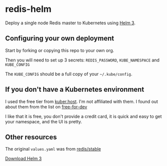 # redis-helm

Deploy a single node Redis master to Kubernetes using [Helm 3](https://helm.sh/).

## Configuring your own deployment

Start by forking or copying this repo to your own org.

Then you will need to set up 3 secrets: `REDIS_PASSWORD`, `KUBE_NAMESPACE` and `KUBE_CONFIG`

The `KUBE_CONFIG` should be a full copy of your `~/.kube/config`.

## If you don't have a Kubernetes environment

I used the free tier from  [kuber.host](https://kuber.host/). I'm not affiliated with them. I found out about them from the list on [free-for-dev](https://github.com/ripienaar/free-for-dev)

I like that it is free, you don't provide a credit card, it is quick and easy to get your namespace, and the UI is pretty.

## Other resources

The original `values.yaml` was from [redis/stable](https://github.com/helm/charts/tree/master/stable/redis)

[Download Helm 3](https://github.com/helm/helm/releases/tag/v3.0.0-beta.5)




